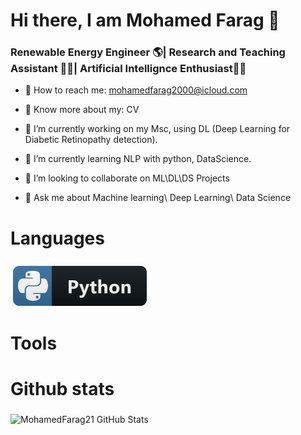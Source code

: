 # Hi there, I am Mohamed Farag 👋
### Renewable Energy Engineer 🌎| Research and Teaching Assistant 👨‍🏫| Artificial Intellignce Enthusiast👨‍💻 
 
 - 📧 How to reach me: mohamedfarag2000@icloud.com
 - 📄 Know more about my: CV



- 🔭 I’m currently working on my Msc, using DL (Deep Learning for Diabetic Retinopathy detection).
- 🌱 I’m currently learning NLP with python, DataScience.
- 👯 I’m looking to collaborate on ML\DL\DS Projects
- 💬 Ask me about Machine learning\ Deep Learning\ Data Science


<!--
**MohamedFarag21/MohamedFarag21** is a ✨ _special_ ✨ repository because its `README.md` (this file) appears on your GitHub profile.

Here are some ideas to get you started:

- 🔭 I’m currently working on my Msc.
- 🌱 I’m currently learning NLP with python, datascience
- 👯 I’m looking to collaborate on ML\DL\DS Projects
- 🤔 I’m looking for help with ...
- 💬 Ask me about Machine learning\ Deep Learning\ Data Science
- 📫 How to reach me: ..
- 😄 Pronouns: ...
- ⚡ Fun fact: ...
-->



# Languages
###
<img src="https://raw.githubusercontent.com/8bithemant/8bithemant/master/svg/dev/languages/python.svg" alt="Twitter" style="vertical-align:top; margin:4px"><img > 

# Tools
###


# Github stats
###

![MohamedFarag21 GitHub Stats](https://github-readme-stats.vercel.app/api?username=mohamedfarag21&show_icons=true)

